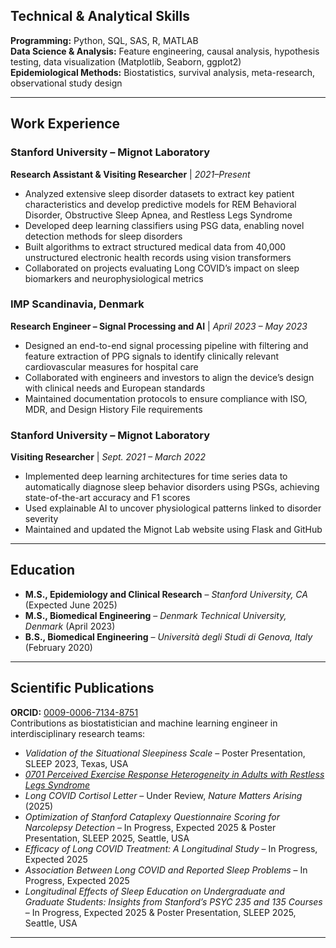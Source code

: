 ## Technical & Analytical Skills

**Programming:** Python, SQL, SAS, R, MATLAB  
**Data Science & Analysis:** Feature engineering, causal analysis, hypothesis testing, data visualization (Matplotlib, Seaborn, ggplot2)  
**Epidemiological Methods:** Biostatistics, survival analysis, meta-research, observational study design  

---

## Work Experience

### Stanford University – Mignot Laboratory  
**Research Assistant & Visiting Researcher** | *2021–Present*  
- Analyzed extensive sleep disorder datasets to extract key patient characteristics and develop predictive models for REM Behavioral Disorder, Obstructive Sleep Apnea, and Restless Legs Syndrome  
- Developed deep learning classifiers using PSG data, enabling novel detection methods for sleep disorders  
- Built algorithms to extract structured medical data from 40,000 unstructured electronic health records using vision transformers  
- Collaborated on projects evaluating Long COVID’s impact on sleep biomarkers and neurophysiological metrics  

### IMP Scandinavia, Denmark  
**Research Engineer – Signal Processing and AI** | *April 2023 – May 2023*  
- Designed an end-to-end signal processing pipeline with filtering and feature extraction of PPG signals to identify clinically relevant cardiovascular measures for hospital care  
- Collaborated with engineers and investors to align the device’s design with clinical needs and European standards  
- Maintained documentation protocols to ensure compliance with ISO, MDR, and Design History File requirements  

### Stanford University – Mignot Laboratory  
**Visiting Researcher** | *Sept. 2021 – March 2022*  
- Implemented deep learning architectures for time series data to automatically diagnose sleep behavior disorders using PSGs, achieving state-of-the-art accuracy and F1 scores  
- Used explainable AI to uncover physiological patterns linked to disorder severity  
- Maintained and updated the Mignot Lab website using Flask and GitHub  

---

## Education

- **M.S., Epidemiology and Clinical Research** – *Stanford University, CA* (Expected June 2025)  
- **M.S., Biomedical Engineering** – *Denmark Technical University, Denmark* (April 2023)  
- **B.S., Biomedical Engineering** – *Università degli Studi di Genova, Italy* (February 2020)  

---

## Scientific Publications

**ORCID:** [0009-0006-7134-8751](https://orcid.org/0009-0006-7134-8751)  
Contributions as biostatistician and machine learning engineer in interdisciplinary research teams:  
- *Validation of the Situational Sleepiness Scale* – Poster Presentation, SLEEP 2023, Texas, USA  
- [*0701 Perceived Exercise Response Heterogeneity in Adults with Restless Legs Syndrome*](https://academic.oup.com/sleep/article/47/Supplement_1/A300/7654848)  
- *Long COVID Cortisol Letter* – Under Review, *Nature Matters Arising* (2025)  
- *Optimization of Stanford Cataplexy Questionnaire Scoring for Narcolepsy Detection* – In Progress, Expected 2025 & Poster Presentation, SLEEP 2025, Seattle, USA  
- *Efficacy of Long COVID Treatment: A Longitudinal Study* – In Progress, Expected 2025  
- *Association Between Long COVID and Reported Sleep Problems* – In Progress, Expected 2025  
- *Longitudinal Effects of Sleep Education on Undergraduate and Graduate Students: Insights from Stanford’s PSYC 235 and 135 Courses* – In Progress, Expected 2025 & Poster Presentation, SLEEP 2025, Seattle, USA  

---
